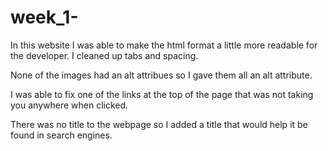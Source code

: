 # week_1-
In this website I was able to make the html format a little more readable for the developer. I cleaned up tabs and spacing. 

None of the images had an alt attribues so I gave them all an alt attribute.

I was able to fix one of the links at the top of the page that was not taking you anywhere when clicked.

There was no title to the webpage so I added a title that would help it be found in search engines.
